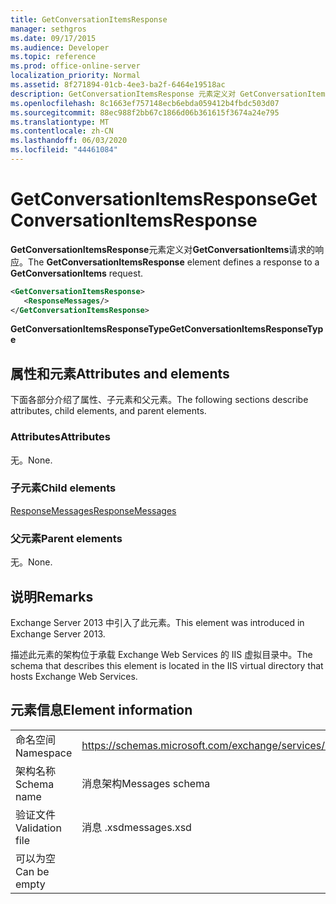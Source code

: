 ```yaml
---
title: GetConversationItemsResponse
manager: sethgros
ms.date: 09/17/2015
ms.audience: Developer
ms.topic: reference
ms.prod: office-online-server
localization_priority: Normal
ms.assetid: 8f271894-01cb-4ee3-ba2f-6464e19518ac
description: GetConversationItemsResponse 元素定义对 GetConversationItems 请求的响应。
ms.openlocfilehash: 8c1663ef757148ecb6ebda059412b4fbdc503d07
ms.sourcegitcommit: 88ec988f2bb67c1866d06b361615f3674a24e795
ms.translationtype: MT
ms.contentlocale: zh-CN
ms.lasthandoff: 06/03/2020
ms.locfileid: "44461084"
---
```

# <a name="getconversationitemsresponse"></a><span data-ttu-id="78a17-103">GetConversationItemsResponse</span><span class="sxs-lookup"><span data-stu-id="78a17-103">GetConversationItemsResponse</span></span>

<span data-ttu-id="78a17-104">**GetConversationItemsResponse**元素定义对**GetConversationItems**请求的响应。</span><span class="sxs-lookup"><span data-stu-id="78a17-104">The **GetConversationItemsResponse** element defines a response to a **GetConversationItems** request.</span></span> 
  
```XML
<GetConversationItemsResponse>
   <ResponseMessages/>
</GetConversationItemsResponse>
```

 <span data-ttu-id="78a17-105">**GetConversationItemsResponseType**</span><span class="sxs-lookup"><span data-stu-id="78a17-105">**GetConversationItemsResponseType**</span></span>
## <a name="attributes-and-elements"></a><span data-ttu-id="78a17-106">属性和元素</span><span class="sxs-lookup"><span data-stu-id="78a17-106">Attributes and elements</span></span>

<span data-ttu-id="78a17-107">下面各部分介绍了属性、子元素和父元素。</span><span class="sxs-lookup"><span data-stu-id="78a17-107">The following sections describe attributes, child elements, and parent elements.</span></span>
  
### <a name="attributes"></a><span data-ttu-id="78a17-108">Attributes</span><span class="sxs-lookup"><span data-stu-id="78a17-108">Attributes</span></span>

<span data-ttu-id="78a17-109">无。</span><span class="sxs-lookup"><span data-stu-id="78a17-109">None.</span></span>
  
### <a name="child-elements"></a><span data-ttu-id="78a17-110">子元素</span><span class="sxs-lookup"><span data-stu-id="78a17-110">Child elements</span></span>

[<span data-ttu-id="78a17-111">ResponseMessages</span><span class="sxs-lookup"><span data-stu-id="78a17-111">ResponseMessages</span></span>](responsemessages.md)
  
### <a name="parent-elements"></a><span data-ttu-id="78a17-112">父元素</span><span class="sxs-lookup"><span data-stu-id="78a17-112">Parent elements</span></span>

<span data-ttu-id="78a17-113">无。</span><span class="sxs-lookup"><span data-stu-id="78a17-113">None.</span></span>
  
## <a name="remarks"></a><span data-ttu-id="78a17-114">说明</span><span class="sxs-lookup"><span data-stu-id="78a17-114">Remarks</span></span>

<span data-ttu-id="78a17-115">Exchange Server 2013 中引入了此元素。</span><span class="sxs-lookup"><span data-stu-id="78a17-115">This element was introduced in Exchange Server 2013.</span></span>
  
<span data-ttu-id="78a17-116">描述此元素的架构位于承载 Exchange Web Services 的 IIS 虚拟目录中。</span><span class="sxs-lookup"><span data-stu-id="78a17-116">The schema that describes this element is located in the IIS virtual directory that hosts Exchange Web Services.</span></span>
  
## <a name="element-information"></a><span data-ttu-id="78a17-117">元素信息</span><span class="sxs-lookup"><span data-stu-id="78a17-117">Element information</span></span>

|||
|:-----|:-----|
|<span data-ttu-id="78a17-118">命名空间</span><span class="sxs-lookup"><span data-stu-id="78a17-118">Namespace</span></span>  <br/> |https://schemas.microsoft.com/exchange/services/2006/messages  <br/> |
|<span data-ttu-id="78a17-119">架构名称</span><span class="sxs-lookup"><span data-stu-id="78a17-119">Schema name</span></span>  <br/> |<span data-ttu-id="78a17-120">消息架构</span><span class="sxs-lookup"><span data-stu-id="78a17-120">Messages schema</span></span>  <br/> |
|<span data-ttu-id="78a17-121">验证文件</span><span class="sxs-lookup"><span data-stu-id="78a17-121">Validation file</span></span>  <br/> |<span data-ttu-id="78a17-122">消息 .xsd</span><span class="sxs-lookup"><span data-stu-id="78a17-122">messages.xsd</span></span>  <br/> |
|<span data-ttu-id="78a17-123">可以为空</span><span class="sxs-lookup"><span data-stu-id="78a17-123">Can be empty</span></span>  <br/> ||
   

